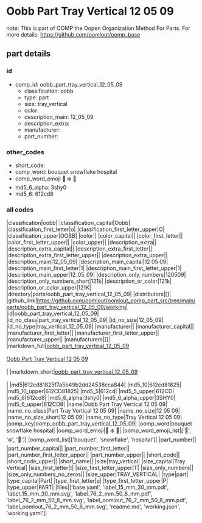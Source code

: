 # Oobb Part Tray Vertical 12 05 09  

note: This is part of OOMP the Oopen Organization Method For Parts. For more details: https://github.com/oomlout/oomp_base

##  part details





### id
* oomp_id: oobb_part_tray_vertical_12_05_09
  * classification: oobb
  * type: part
  * size: tray_vertical
  * color: 
  * description_main: 12_05_09
  * description_extra: 
  * manufacturer: 
  * part_number: 

### other_codes
* short_code: 
* oomp_word: bouquet snowflake hospital
* oomp_word_emoji :bouquet: :snowflake: :hospital:
* md5_6_alpha: 3shy0
* md5_6: 612cd8

### all codes 
|classification|oobb|
|classification_capital|Oobb|
|classification_first_letter|o|
|classification_first_letter_upper|O|
|classification_upper|OOBB|
|color||
|color_capital||
|color_first_letter||
|color_first_letter_upper||
|color_upper||
|description_extra||
|description_extra_capital||
|description_extra_first_letter||
|description_extra_first_letter_upper||
|description_extra_upper||
|description_main|12_05_09|
|description_main_capital|12 05 09|
|description_main_first_letter|1|
|description_main_first_letter_upper|1|
|description_main_upper|12_05_09|
|description_only_numbers|120509|
|description_only_numbers_short|121k|
|description_or_color|121k|
|description_or_color_upper|121K|
|directory|parts/oobb_part_tray_vertical_12_05_09|
|distributors|[]|
|github_link|https://github.com/oomlout/oomlout_oomp_part_src/tree/main/parts/oobb_part_tray_vertical_12_05_09/working|
|id|oobb_part_tray_vertical_12_05_09|
|id_no_class|part_tray_vertical_12_05_09|
|id_no_size|12_05_09|
|id_no_type|tray_vertical_12_05_09|
|manufacturer||
|manufacturer_capital||
|manufacturer_first_letter||
|manufacturer_first_letter_upper||
|manufacturer_upper||
|manufacturers|[]|
|markdown_full|[oobb_part_tray_vertical_12_05_09](https://github.com/oomlout/oomlout_oomp_part_src/tree/main/parts/oobb_part_tray_vertical_12_05_09/working)<br>[](https://github.com/oomlout/oomlout_oomp_part_src/tree/main/parts/oobb_part_tray_vertical_12_05_09/working)<br>[Oobb Part Tray Vertical 12 05 09](https://github.com/oomlout/oomlout_oomp_part_src/tree/main/parts/oobb_part_tray_vertical_12_05_09/working)<br><br>|
|markdown_short|[oobb_part_tray_vertical_12_05_09](https://github.com/oomlout/oomlout_oomp_part_src/tree/main/parts/oobb_part_tray_vertical_12_05_09/working)<br><br>|
|md5|612cd81825f7a5b49b2dd24538cca844|
|md5_10|612cd81825|
|md5_10_upper|612CD81825|
|md5_5|612cd|
|md5_5_upper|612CD|
|md5_6|612cd8|
|md5_6_alpha|3shy0|
|md5_6_alpha_upper|3SHY0|
|md5_6_upper|612CD8|
|name|Oobb Part Tray Vertical 12 05 09|
|name_no_class|Part Tray Vertical 12 05 09|
|name_no_size|12 05 09|
|name_no_size_short|12 05 09|
|name_no_type|Tray Vertical 12 05 09|
|oomp_key|oomp_oobb_part_tray_vertical_12_05_09|
|oomp_word|bouquet snowflake hospital|
|oomp_word_emoji|:bouquet: :snowflake: :hospital:|
|oomp_word_emoji_list|[':bouquet:', ':snowflake:', ':hospital:']|
|oomp_word_list|['bouquet', 'snowflake', 'hospital']|
|part_number||
|part_number_capital||
|part_number_first_letter||
|part_number_first_letter_upper||
|part_number_upper||
|short_code||
|short_code_upper||
|short_name||
|size|tray_vertical|
|size_capital|Tray Vertical|
|size_first_letter|t|
|size_first_letter_upper|T|
|size_only_numbers||
|size_only_numbers_no_zeros||
|size_upper|TRAY_VERTICAL|
|type|part|
|type_capital|Part|
|type_first_letter|p|
|type_first_letter_upper|P|
|type_upper|PART|
|files|['base.yaml', 'label_15_mm_30_mm.pdf', 'label_15_mm_30_mm.svg', 'label_76_2_mm_50_8_mm.pdf', 'label_76_2_mm_50_8_mm.svg', 'label_oomlout_76_2_mm_50_8_mm.pdf', 'label_oomlout_76_2_mm_50_8_mm.svg', 'readme.md', 'working.json', 'working.yaml']|
